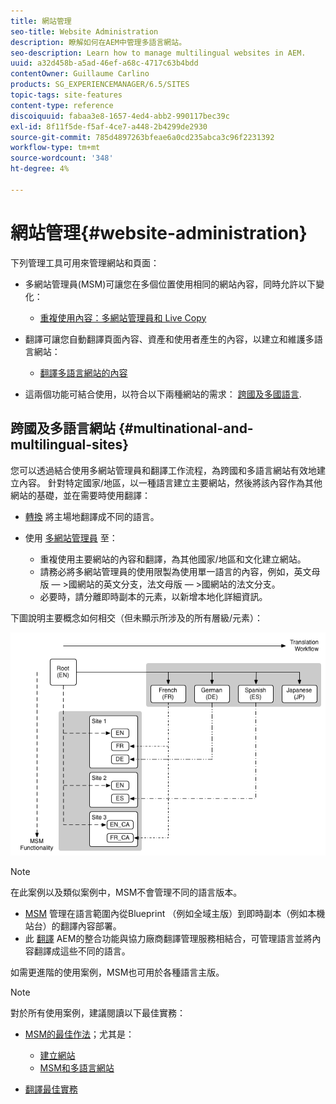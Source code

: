 ```yaml
---
title: 網站管理
seo-title: Website Administration
description: 瞭解如何在AEM中管理多語言網站。
seo-description: Learn how to manage multilingual websites in AEM.
uuid: a32d458b-a5ad-46ef-a68c-4717c63b4bdd
contentOwner: Guillaume Carlino
products: SG_EXPERIENCEMANAGER/6.5/SITES
topic-tags: site-features
content-type: reference
discoiquuid: fabaa3e8-1657-4ed4-abb2-990117bec39c
exl-id: 8f11f5de-f5af-4ce7-a448-2b4299de2930
source-git-commit: 785d4897263bfeae6a0cd235abca3c96f2231392
workflow-type: tm+mt
source-wordcount: '348'
ht-degree: 4%

---
```


# 網站管理{#website-administration}

下列管理工具可用來管理網站和頁面：

* 多網站管理員(MSM)可讓您在多個位置使用相同的網站內容，同時允許以下變化：

   * [重複使用內容：多網站管理員和 Live Copy](/help/sites-administering/msm.md)

* 翻譯可讓您自動翻譯頁面內容、資產和使用者產生的內容，以建立和維護多語言網站：

   * [翻譯多語言網站的內容](/help/sites-administering/translation.md)

* 這兩個功能可結合使用，以符合以下兩種網站的需求： [跨國及多國語言](#multinational-and-multilingual-sites).

## 跨國及多語言網站 {#multinational-and-multilingual-sites}

您可以透過結合使用多網站管理員和翻譯工作流程，為跨國和多語言網站有效地建立內容。 針對特定國家/地區，以一種語言建立主要網站，然後將該內容作為其他網站的基礎，並在需要時使用翻譯：

* [轉換](/help/sites-administering/translation.md) 將主場地翻譯成不同的語言。

* 使用 [多網站管理員](/help/sites-administering/msm.md) 至：

   * 重複使用主要網站的內容和翻譯，為其他國家/地區和文化建立網站。
   * 請務必將多網站管理員的使用限製為使用單一語言的內容，例如，英文母版 — >國網站的英文分支，法文母版 — >國網站的法文分支。
   * 必要時，請分離即時副本的元素，以新增本地化詳細資訊。

下圖說明主要概念如何相交（但未顯示所涉及的所有層級/元素）：

![顯示MSM和翻譯主要概念的圖表](assets/chlimage_1-71a.png)

>[!NOTE]
>
>在此案例以及類似案例中，MSM不會管理不同的語言版本。
>
>* [MSM](/help/sites-administering/msm.md) 管理在語言範圍內從Blueprint （例如全域主版）到即時副本（例如本機站台）的翻譯內容部署。
>* 此 [翻譯](/help/sites-administering/translation.md) AEM的整合功能與協力廠商翻譯管理服務相結合，可管理語言並將內容翻譯成這些不同的語言。
>
>如需更進階的使用案例，MSM也可用於各種語言主版。

>[!NOTE]
>
>對於所有使用案例，建議閱讀以下最佳實務：
>
>* [MSM的最佳作法](/help/sites-administering/msm-best-practices.md)；尤其是：
>
>   * [建立網站](/help/sites-administering/msm-best-practices.md#create-site)
>   * [MSM和多語言網站](/help/sites-administering/msm-best-practices.md#msm-and-multilingual-websites)
>
>* [翻譯最佳實務](/help/sites-administering/tc-bp.md)
